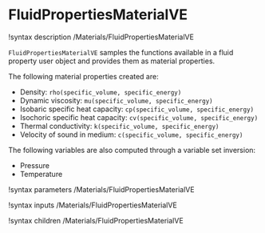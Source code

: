 # FluidPropertiesMaterialVE

!syntax description /Materials/FluidPropertiesMaterialVE

`FluidPropertiesMaterialVE` samples the functions available in a fluid property user object
and provides them as material properties.

The following material properties created are:

- Density: `rho(specific_volume, specific_energy)`
- Dynamic viscosity: `mu(specific_volume, specific_energy)`
- Isobaric specific heat capacity: `cp(specific_volume, specific_energy)`
- Isochoric specific heat capacity: `cv(specific_volume, specific_energy)`
- Thermal conductivity: `k(specific_volume, specific_energy)`
- Velocity of sound in medium: `c(specific_volume, specific_energy)`


The following variables are also computed through a variable set inversion:

- Pressure
- Temperature


!syntax parameters /Materials/FluidPropertiesMaterialVE

!syntax inputs /Materials/FluidPropertiesMaterialVE

!syntax children /Materials/FluidPropertiesMaterialVE
